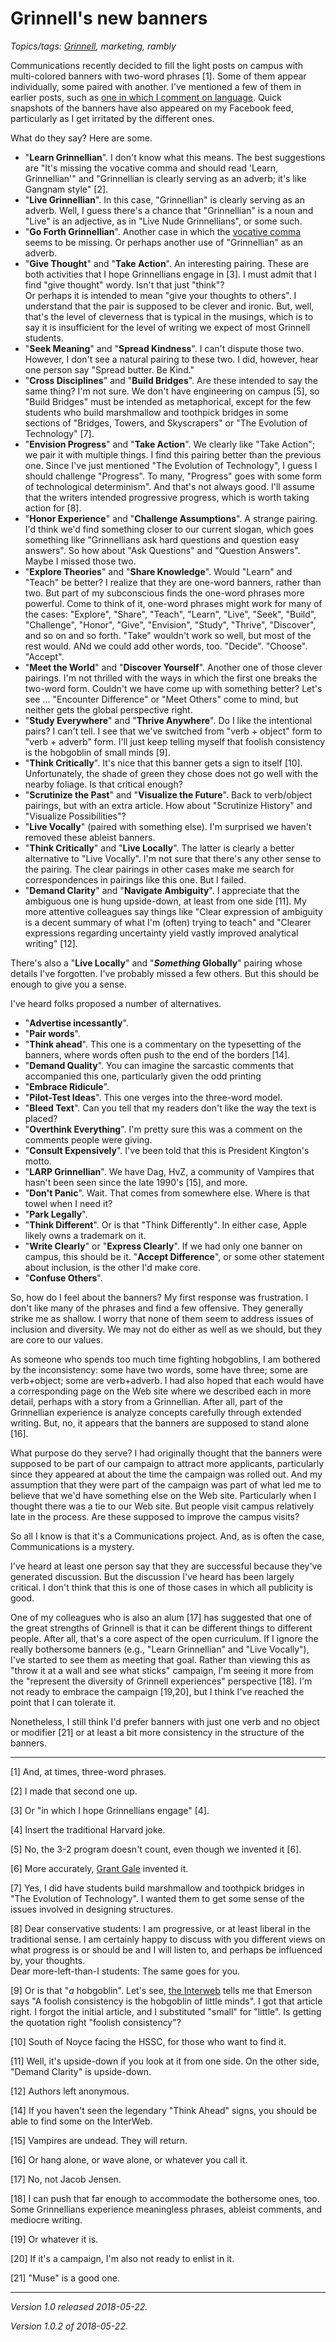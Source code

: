 Grinnell's new banners
======================

*Topics/tags: [Grinnell](index-grinnell), marketing, rambly*

Communications recently decided to fill the light posts on campus
with multi-colored banners with two-word phrases [1].  Some of them
appear individually, some paired with another.  I've mentioned a
few of them in earlier posts, such as [one in which I comment on
language](language-2018-05-02).  Quick snapshots of the banners have
also appeared on my Facebook feed, particularly as I get irritated by
the different ones.

What do they say?  Here are some.

* "**Learn Grinnellian**".  I don't know what this means.  The best suggestions
  are "It's missing the vocative comma and should read 'Learn, Grinnellian'"
  and "Grinnellian is clearly serving as an adverb; it's like Gangnam
  style" [2].
* "**Live Grinnellian**".  In this case, "Grinnellian" is clearly serving as
  an adverb.  Well, I guess there's a chance that "Grinnellian" is a noun
  and "Live" is an adjective, as in "Live Nude Grinnellians", or some such.
* "**Go Forth Grinnellian**".  Another case in which the [vocative
  comma](http://comma.guide/vocative-comma/) seems to be missing.
  Or perhaps another use of "Grinnellian" as an adverb.
* "**Give Thought**" and "**Take Action**".  An interesting pairing.  These
  are both activities that I hope Grinnellians engage in [3].  I must
  admit that I find "give thought" wordy.  Isn't that just "think"?  
  Or perhaps it is intended to mean "give your thoughts to others".
  I understand that the pair is supposed to be clever and ironic.  But,
  well, that's the level of cleverness that is typical in the musings,
  which is to say it is insufficient for the level of writing we expect
  of most Grinnell students.
* "**Seek Meaning**" and "**Spread Kindness**".  I can't dispute those two.
  However, I don't see a natural pairing to these two.  I did, however,
  hear one person say "Spread butter.  Be Kind."
* "**Cross Disciplines**" and "**Build Bridges**".  Are these intended to say
  the same thing?  I'm not sure.  We don't have engineering on campus
  [5], so "Build Bridges" must be intended as metaphorical, except for
  the few students who build marshmallow and toothpick bridges in some
  sections of "Bridges, Towers, and Skyscrapers" or "The Evolution of
  Technology" [7].
* "**Envision Progress**" and "**Take Action**".  We clearly like "Take Action";
  we pair it with multiple things.  I find this pairing better than the
  previous one.  Since I've just mentioned "The Evolution of Technology",
  I guess I should challenge "Progress".  To many, "Progress" goes with
  some form of technological determinism".  And that's not always good.
  I'll assume that the writers intended progressive progress, which is
  worth taking action for [8].
* "**Honor Experience**" and "**Challenge Assumptions**".  A strange pairing.
  I'd think we'd find something closer to our current slogan, which
  goes something like "Grinnellians ask hard questions and question
  easy answers".  So how about "Ask Questions" and "Question Answers".
  Maybe I missed those two.
* "**Explore Theories**" and "**Share Knowledge**".  Would "Learn" and "Teach"
  be better?  I realize that they are one-word banners, rather than two.
  But part of my subconscious finds the one-word phrases more powerful.
  Come to think of it, one-word phrases might work for many of the
  cases: "Explore", "Share", "Teach", "Learn", "Live", "Seek", "Build",
  "Challenge", "Honor", "Give", "Envision", "Study", "Thrive", "Discover",
  and so on and so forth.  "Take" wouldn't work so well, but most of the 
  rest would.  ANd we could add other words, too.  "Decide".  "Choose".
  "Accept".
* "**Meet the World**" and "**Discover Yourself**".  Another one of those
  clever pairings.  I'm not thrilled with the ways in which the first
  one breaks the two-word form.  Couldn't we have come up with something
  better?  Let's see ... "Encounter Difference" or "Meet Others" come
  to mind, but neither gets the global perspective right.
* "**Study Everywhere**" and "**Thrive Anywhere**".  Do I like the intentional
  pairs?  I can't tell.  I see that we've switched from "verb + object"
  form to "verb + adverb" form.  I'll just keep telling myself that
  foolish consistency is the hobgoblin of small minds [9].
* "**Think Critically**".  It's nice that this banner gets a sign to
  itself [10].  Unfortunately, the shade of green they chose does not go well
  with the nearby foliage.  Is that critical enough?
* "**Scrutinize the Past**" and "**Visualize the Future**".  Back to
  verb/object pairings, but with an extra article.  How about
  "Scrutinize History" and "Visualize Possibilities"?
* "**Live Vocally**" (paired with something else).  I'm surprised we 
  haven't removed these ableist banners.
* "**Think Critically**" and "**Live Locally**".  The latter is clearly a
  better alternative to "Live Vocally".  I'm not sure that there's
  any other sense to the pairing.  The clear pairings in other cases
  make me search for correspondences in pairings like this one.  But
  I failed.
* "**Demand Clarity**" and "**Navigate Ambiguity**".  I appreciate that the
  ambiguous one is hung upside-down, at least from one side [11].
  My more attentive colleagues say things like "Clear expression of
  ambiguity is a decent summary of what I'm (often) trying to teach"
  and "Clearer expressions regarding uncertainty yield vastly improved
  analytical writing" [12].

There's also a "**Live Locally**" and "**_Something_ Globally**" pairing
whose details I've forgotten.  I've probably missed a few others.
But this should be enough to give you a sense.

I've heard folks proposed a number of alternatives.

* "**Advertise incessantly**".
* "**Pair words**".
* "**Think ahead**".  This one is a commentary on the typesetting of the
  banners, where words often push to the end of the borders [14].
* "**Demand Quality**".  You can imagine the sarcastic comments that
  accompanied this one, particularly given the odd printing
* "**Embrace Ridicule**".
* "**Pilot-Test Ideas**".  This one verges into the three-word model.
* "**Bleed Text**".  Can you tell that my readers don't like the 
  way the text is placed?
* "**Overthink Everything**".  I'm pretty sure this was a comment on the
  comments people were giving.
* "**Consult Expensively**".  I've been told that this is President Kington's
  motto.
* "**LARP Grinnellian**".  We have Dag, HvZ, a community of Vampires that
  hasn't been seen since the late 1990's [15], and more.
* "**Don't Panic**".  Wait.  That comes from somewhere else.  Where is that
  towel when I need it?
* "**Park Legally**".
* "**Think Different**".  Or is that "Think Differently".  In either case,
  Apple likely owns a trademark on it.
* "**Write Clearly**" or "**Express Clearly**".  If we had only one banner
  on campus, this should be it.  "**Accept Difference**", or some other
  statement about inclusion, is the other I'd make core.
* "**Confuse Others**".  

So, how do I feel about the banners?  My first response was frustration.
I don't like many of the phrases and find a few offensive.  They generally
strike me as shallow.  I worry that none of them seem to address issues of
inclusion and diversity.  We may not do either as well as we should, but
they are core to our values.  

As someone who spends too much time fighting hobgoblins, I am bothered
by the inconsistency: some have two words, some have three; some are
verb+object; some are verb+adverb.  I had also hoped that each would
have a corresponding page on the Web site where we described each in
more detail, perhaps with a story from a Grinnellian.  After all, part of
the Grinnellian experience is analyze concepts carefully through extended
writing.  But, no, it appears that the banners are supposed to stand alone
[16].

What purpose do they serve?  I had originally thought that the banners
were supposed to be part of our campaign to attract more applicants,
particularly since they appeared at about the time the campaign was
rolled out.  And my assumption that they were part of the campaign was
part of what led me to believe that we'd have something else on the
Web site.  Particularly when I thought there was a tie to our Web site.
But people visit campus relatively late in the process.  Are these
supposed to improve the campus visits?

So all I know is that it's a Communications project.  And, as is often
the case, Communications is a mystery.

I've heard at least one person say that they are successful because
they've generated discussion.  But the discussion I've heard has been
largely critical.  I don't think that this is one of those cases in
which all publicity is good.

One of my colleagues who is also an alum [17] has suggested that one of
the great strengths of Grinnell is that it can be different things to
different people.  After all, that's a core aspect of the open curriculum.
If I ignore the really bothersome banners (e.g., "Learn Grinnellian"
and "Live Vocally"), I've started to see them as meeting that goal.
Rather than viewing this as "throw it at a wall and see what sticks"
campaign, I'm seeing it more from the "represent the diversity of Grinnell
experiences" perspective [18].   I'm not ready to embrace the campaign
[19,20], but I think I've reached the point that I can tolerate it.

Nonetheless, I still think I'd prefer banners with just one verb and
no object or modifier [21] or at least a bit more consistency in the
structure of the banners.

---

[1] And, at times, three-word phrases.

[2] I made that second one up.

[3] Or "in which I hope Grinnellians engage" [4].

[4] Insert the traditional Harvard joke.

[5] No, the 3-2 program doesn't count, even though we invented it [6].

[6] More accurately, [Grant Gale](grant-gale) invented it.

[7] Yes, I did have students build marshmallow and toothpick bridges
in "The Evolution of Technology".  I wanted them to get some sense of
the issues involved in designing structures.

[8] Dear conservative students: I am progressive, or at least liberal
in the traditional sense.  I am certainly happy to discuss with you 
different views on what progress is or should be and I will listen
to, and perhaps be influenced by, your thoughts.  
Dear more-left-than-I students: The same goes for you.

[9] Or is that "*a* hobgoblin".  Let's see, [the
Interweb](https://www.goodreads.com/quotes/353571-a-foolish-consistency-is-the-hobgoblin-of-little-minds-adored)
tells me that Emerson says "A foolish consistency is the hobgoblin of
little minds".  I got that article right.  I forgot the initial article,
and I substituted "small" for "little".  Is getting the quotation right
"foolish consistency"?

[10] South of Noyce facing the HSSC, for those who want to find it.

[11] Well, it's upside-down if you look at it from one side.  On the other
side, "Demand Clarity" is upside-down.

[12] Authors left anonymous.

[14] If you haven't seen the legendary "Think Ahead" signs, you should
be able to find some on the InterWeb.

[15] Vampires are undead.  They will return.

[16] Or hang alone, or wave alone, or whatever you call it.

[17] No, not Jacob Jensen.

[18] I can push that far enough to accommodate the bothersome ones, too.
Some Grinnellians experience meaningless phrases, ableist comments, and
mediocre writing.

[19] Or whatever it is.

[20] If it's a campaign, I'm also not ready to enlist in it.

[21] "Muse" is a good one.

---

*Version 1.0 released 2018-05-22.*

*Version 1.0.2 of 2018-05-22.*
